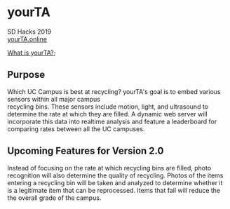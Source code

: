 # yourTA
SD Hacks 2019  
[yourTA.online](http://yourta.online)  
  
[What is yourTA?](https://docs.google.com/presentation/d/12fftA2_pUVtz-WXpkOsAtpKx0H5ERC8a7qAePh-xvyU/edit?usp=sharing);

## Purpose 
Which UC Campus is best at recycling? 
yourTA's goal is to embed various sensors within all major campus  
recycling bins. These sensors include motion, light, and ultrasound to determine 
the rate at which they are filled. A dynamic web server will incorporate this 
data into realtime analysis and feature a leaderboard for comparing rates 
between all the UC campuses. 

## Upcoming Features for Version 2.0
Instead of focusing on the rate at which recycling bins are filled, photo 
recognition will also determine the quality of recycling. Photos of the items 
entering a recycling bin will be taken and analyzed to determine whether it is 
a legitimate item that can be reprocessed. Items that fail will reduce the 
the overall grade of the campus.
